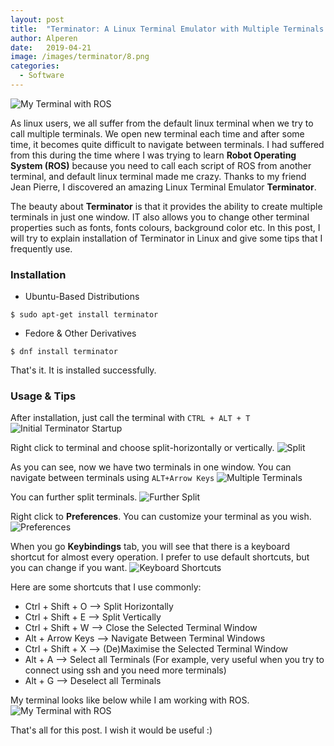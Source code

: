 ```yaml
---
layout: post
title:  "Terminator: A Linux Terminal Emulator with Multiple Terminals in One"
author: Alperen
date:   2019-04-21
image: /images/terminator/8.png
categories:
  - Software
---
```

![My Terminal with ROS](/images/terminator/8.png)

As linux users, we all suffer from the default linux terminal when we try to call multiple terminals. We open new terminal each time and after some time, it becomes quite difficult to navigate between terminals. I had suffered from this during the time where I was trying to learn **Robot Operating System (ROS)** because you need to call each script of ROS from another terminal, and default linux terminal made me crazy. Thanks to my friend Jean Pierre, I discovered an amazing Linux Terminal Emulator **Terminator**.

The beauty about **Terminator** is that it provides the ability to create multiple terminals in just one window. IT also allows you to change other terminal properties such as fonts, fonts colours, background color etc. In this post, I will try to explain installation of Terminator in Linux and give some tips that I frequently use.

### Installation

* Ubuntu-Based Distributions
```
$ sudo apt-get install terminator
```

* Fedore & Other Derivatives
```
$ dnf install terminator
```

That's it. It is installed successfully.

### Usage & Tips

After installation, just call the terminal with ```CTRL + ALT + T``` 
![Initial Terminator Startup](/images/terminator/1.png)

Right click to terminal and choose split-horizontally or vertically.
![Split](/images/terminator/2.png)

As you can see, now we have two terminals in one window. You can navigate between terminals using ```ALT+Arrow Keys```
![Multiple Terminals](/images/terminator/3.png)

You can further split terminals.
![Further Split](/images/terminator/4.png)

Right click to **Preferences**. You can customize your terminal as you wish.
![Preferences](/images/terminator/5.png)

When you go **Keybindings** tab, you will see that there is a keyboard shortcut for almost every operation. I prefer to use default shortcuts, but you can change if you want. 
![Keyboard Shortcuts](/images/terminator/6.png)

Here are some shortcuts that I use commonly:
* Ctrl + Shift + O  --> Split Horizontally
* Ctrl + Shift + E  --> Split Vertically
* Ctrl + Shift + W  --> Close the Selected Terminal Window
* Alt + Arrow Keys --> Navigate Between Terminal Windows
* Ctrl + Shift + X --> (De)Maximise the Selected Terminal Window
* Alt + A --> Select all Terminals (For example, very useful when you try to connect using ssh and you need more terminals)
* Alt + G --> Deselect all Terminals

My terminal looks like below while I am working with ROS.
![My Terminal with ROS](/images/terminator/7.png)

That's all for this post. I wish it would be useful :)
